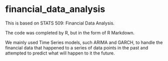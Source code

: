 # financial_data_analysis

This is based on STATS 509: Financial Data Analysis. 

The code was completed by R, but in the form of R Markdown.

We mainly used Time Series models, such ARIMA and GARCH, to handle the financial data that happened to a series of data points in the past and attempted to predict what will happen to it the future.
